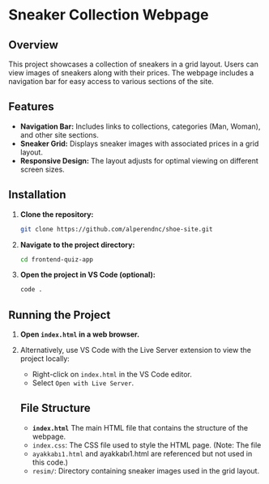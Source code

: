 # Sneaker Collection Webpage

## Overview

This project showcases a collection of sneakers in a grid layout. Users can view images of sneakers along with their prices. The webpage includes a navigation bar for easy access to various sections of the site.

## Features

- **Navigation Bar:** Includes links to collections, categories (Man, Woman), and other site sections.
- **Sneaker Grid:** Displays sneaker images with associated prices in a grid layout.
- **Responsive Design:** The layout adjusts for optimal viewing on different screen sizes.

## Installation

1. **Clone the repository:**
    ```bash
    git clone https://github.com/alperendnc/shoe-site.git
    ```
2. **Navigate to the project directory:**
    ```bash
    cd frontend-quiz-app
    ```
3. **Open the project in VS Code (optional):**
    ```bash
    code .
    ```

## Running the Project

1. **Open `index.html` in a web browser.**
2. Alternatively, use VS Code with the Live Server extension to view the project locally:
   - Right-click on `index.html` in the VS Code editor.
   - Select `Open with Live Server`.

   ## File Structure

    - **`index.html`** The main HTML file that contains the structure of the webpage.
    -  `index.css`: The CSS file used to style the HTML page. (Note: The file 
    -    `ayakkabı1.html` and ayakkabı1.html are referenced but not used in this code.)
    -  `resim/`: Directory containing sneaker images used in the grid   layout.